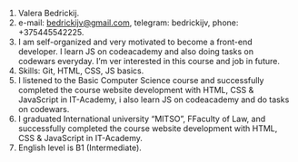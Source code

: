 1. Valera Bedrickij.
2. e-mail: bedrickijv@gmail.com, telegram: bedrickijv, phone: +375445542225.
3. I am self-organized and very motivated to become a front-end developer. I learn JS on codeacademy and also doing tasks on codewars everyday. I’m ver interested in this course and job in future.
4. Skills: Git, HTML, CSS, JS basics.
5. I listened to the Basic Computer Science course and successfully completed the course website development with HTML, CSS & JavaScript in IT-Academy, i also learn JS on codeacademy and do tasks on codewars.
6. I graduated International university “MITSO”, FFaculty of Law, and successfully completed the course website development with HTML, CSS & JavaScript in IT-Academy.
7. English level is B1 (Intermediate).
